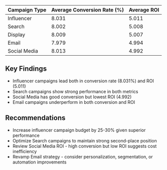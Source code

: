 | Campaign Type | Average Conversion Rate (%) | Average ROI |
|---------------|----------------------------|-------------|
| Influencer    | 8.031                      | 5.011       |
| Search        | 8.002                      | 5.008       |
| Display       | 8.009                      | 5.007       |
| Email         | 7.979                      | 4.994       |
| Social Media  | 8.013                      | 4.992       |

## Key Findings

- Influencer campaigns lead both in conversion rate (8.031%) and ROI (5.011)
- Search campaigns show strong performance in both metrics
- Social Media has good conversion but lowest ROI (4.992)
- Email campaigns underperform in both conversion and ROI

## Recommendations

- Increase influencer campaign budget by 25-30% given superior performance
- Optimize Search campaigns to maintain strong second-place position
- Review Social Media ROI - high conversion but low ROI suggests cost inefficiency
- Revamp Email strategy - consider personalization, segmentation, or automation improvements
